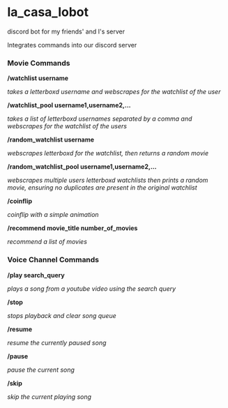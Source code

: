 # la_casa_lobot
discord bot for my friends' and I's server

Integrates commands into our discord server

### Movie Commands

**/watchlist username**

*takes a letterboxd username and webscrapes for the watchlist of the user*

**/watchlist_pool username1,username2,...**

*takes a list of letterboxd usernames separated by a comma and webscrapes for the watchlist of the users*

**/random_watchlist username**

*webscrapes letterboxd for the watchlist, then returns a random movie*

**/random_watchlist_pool username1,username2,...**

*webscrapes multiple users letterboxd watchlists then prints a random movie, ensuring no duplicates are present in the original watchlist*

**/coinflip**

*coinflip with a simple animation*

**/recommend movie_title number_of_movies**

*recommend a list of movies*

### Voice Channel Commands

**/play search_query**

*plays a song from a youtube video using the search query*

**/stop**

*stops playback and clear song queue*

**/resume**

*resume the currently paused song*

**/pause**

*pause the current song*

**/skip**

*skip the current playing song*

